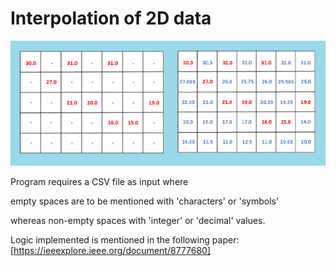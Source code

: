 # Interpolation of 2D data

![alt text](sample_output.png)

Program requires a CSV file as input where 

empty spaces are to be mentioned with 'characters' or 'symbols' 

whereas non-empty spaces with 'integer' or 'decimal' values. 



Logic implemented is mentioned in the following paper:
[https://ieeexplore.ieee.org/document/8777680]
